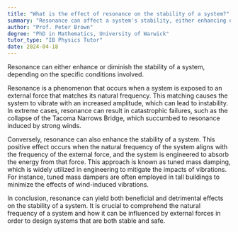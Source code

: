 ```yaml
---
title: "What is the effect of resonance on the stability of a system?"
summary: "Resonance can affect a system's stability, either enhancing or diminishing it, depending on the specific conditions involved."
author: "Prof. Peter Brown"
degree: "PhD in Mathematics, University of Warwick"
tutor_type: "IB Physics Tutor"
date: 2024-04-18
---
```


Resonance can either enhance or diminish the stability of a system, depending on the specific conditions involved.

Resonance is a phenomenon that occurs when a system is exposed to an external force that matches its natural frequency. This matching causes the system to vibrate with an increased amplitude, which can lead to instability. In extreme cases, resonance can result in catastrophic failures, such as the collapse of the Tacoma Narrows Bridge, which succumbed to resonance induced by strong winds.

Conversely, resonance can also enhance the stability of a system. This positive effect occurs when the natural frequency of the system aligns with the frequency of the external force, and the system is engineered to absorb the energy from that force. This approach is known as tuned mass damping, which is widely utilized in engineering to mitigate the impacts of vibrations. For instance, tuned mass dampers are often employed in tall buildings to minimize the effects of wind-induced vibrations.

In conclusion, resonance can yield both beneficial and detrimental effects on the stability of a system. It is crucial to comprehend the natural frequency of a system and how it can be influenced by external forces in order to design systems that are both stable and safe.
    